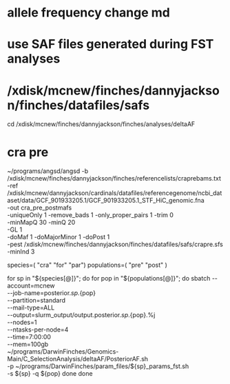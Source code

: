 # allele frequency change md 


# use SAF files generated during FST analyses
# /xdisk/mcnew/finches/dannyjackson/finches/datafiles/safs
cd /xdisk/mcnew/finches/dannyjackson/finches/analyses/deltaAF

# cra pre
~/programs/angsd/angsd -b /xdisk/mcnew/finches/dannyjackson/finches/referencelists/craprebams.txt \
  -ref /xdisk/mcnew/dannyjackson/cardinals/datafiles/referencegenome/ncbi_dataset/data/GCF_901933205.1/GCF_901933205.1_STF_HiC_genomic.fna \
  -out cra_pre_postmafs \
  -uniqueOnly 1 -remove_bads 1 -only_proper_pairs 1 -trim 0 \
  -minMapQ 30 -minQ 20 \
  -GL 1 \
  -doMaf 1 -doMajorMinor 1 -doPost 1 \
  -pest /xdisk/mcnew/finches/dannyjackson/finches/datafiles/safs/crapre.sfs \
  -minInd 3


species=( "cra" "for" "par")
populations=( "pre" "post" )


for sp in "${species[@]}"; do
    for pop in "${populations[@]}"; do
        sbatch --account=mcnew \
                --job-name=posterior.${sp}.${pop} \
                --partition=standard \
                --mail-type=ALL \
                --output=slurm_output/output.posterior.${sp}.${pop}.%j \
                --nodes=1 \
                --ntasks-per-node=4 \
                --time=7:00:00 \
                --mem=100gb \
                ~/programs/DarwinFinches/Genomics-Main/C_SelectionAnalysis/deltaAF/PosteriorAF.sh \
                -p ~/programs/DarwinFinches/param_files/${sp}_params_fst.sh \
                -s ${sp} -q ${pop}
    done
done